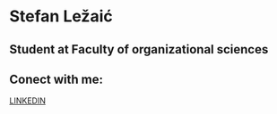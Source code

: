 # Stefan Ležaić
## Student at Faculty of organizational sciences
## Conect with me:
[LINKEDIN](https://www.linkedin.com/public-profile/settings?trk=d_flagship3_profile_self_view_public_profile)
